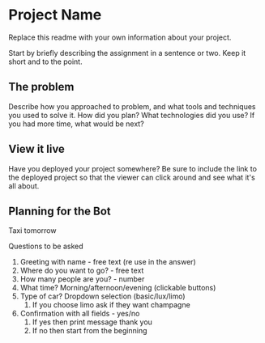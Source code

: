 # Project Name

Replace this readme with your own information about your project.

Start by briefly describing the assignment in a sentence or two. Keep it short and to the point.

## The problem

Describe how you approached to problem, and what tools and techniques you used to solve it. How did you plan? What technologies did you use? If you had more time, what would be next?

## View it live

Have you deployed your project somewhere? Be sure to include the link to the deployed project so that the viewer can click around and see what it's all about.


## Planning for the Bot
Taxi tomorrow

Questions to be asked 

1. Greeting with name - free text (re use in the answer)
2. Where do you want to go? - free text
3. How many people are you? - number
4. What time? Morning/afternoon/evening (clickable buttons)
5. Type of car? Dropdown selection (basic/lux/limo)
    1. If you choose limo ask if they want champagne
6. Confirmation with all fields - yes/no 
    1. If yes then print message thank you
    2. If no then start from the beginning
